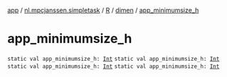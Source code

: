 [app](../../../index.md) / [nl.mpcjanssen.simpletask](../../index.md) / [R](../index.md) / [dimen](index.md) / [app_minimumsize_h](.)

# app_minimumsize_h

`static val app_minimumsize_h: `[`Int`](https://kotlinlang.org/api/latest/jvm/stdlib/kotlin/-int/index.html)
`static val app_minimumsize_h: `[`Int`](https://kotlinlang.org/api/latest/jvm/stdlib/kotlin/-int/index.html)
`static val app_minimumsize_h: `[`Int`](https://kotlinlang.org/api/latest/jvm/stdlib/kotlin/-int/index.html)
`static val app_minimumsize_h: `[`Int`](https://kotlinlang.org/api/latest/jvm/stdlib/kotlin/-int/index.html)